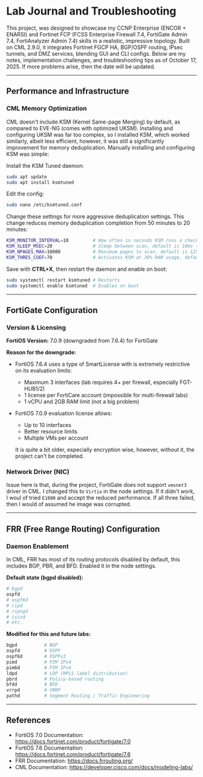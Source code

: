 # Lab Journal and Troubleshooting

This project, was designed to showcase my CCNP Enterprise (ENCOR + ENARSI) and Fortinet FCP (FCSS Enterprise Firewall 7.4, FortiGate Admin 7.4, FortiAnalyzer Admin 7.4) skills in a realistic, impressive topology. Built on CML 2.9.0, it integrates Fortinet FGCP HA, BGP/OSPF routing, IPsec tunnels, and DMZ services, blending GUI and CLI configs. Below are my notes, implementation challenges, and troubleshooting tips as of October 17, 2025. If more problems arise, then the date will be updated.

---

## Performance and Infrastructure

### CML Memory Optimization

CML doesn't include KSM (Kernel Same-page Merging) by default, as compared to EVE-NG (comes with optimized UKSM). Installing and configuring UKSM was far too complex, so I installed KSM, which worked similarly, albeit less efficient, however, it was still a significantly improvement for memory deduplication. Manually installing and configuring KSM was simple:

Install the KSM Tuned daemon:
```bash
sudo apt update
sudo apt install ksmtuned
```

Edit the config:
```bash
sudo nano /etc/ksmtuned.conf
```
Change these settings for more aggressive deduplication settings. This change reduces memory deduplication completion from 50 minutes to 20 minutes:
```bash
KSM_MONITOR_INTERVAL=10         # How often in seconds KSM runs a check, default is 60s (too long)
KSM_SLEEP_MSEC=20               # Sleep between scan, default is 10ms (a bit conservative)
KSM_NPAGES_MAX=10000            # Maximum pages to scan, default is 1250 (very low)
KSM_THRES_COEF=70               # Activates KSM at 30% RAM usage, default is 20 (far too late)
```

Save with **CTRL+X**, then restart the daemon and enable on boot:
```bash
sudo systemctl restart ksmtuned # Restarts
sudo systemctl enable ksmtuned  # Enables on boot
```

---

## FortiGate Configuration

### Version & Licensing

**FortiOS Version:** 7.0.9 (downgraded from 7.6.4) for FortiGate

**Reason for the downgrade:**
- FortiOS 7.6.4 uses a type of SmartLicense with is extremely restrictive on its evaluation limits:
  - Maximum 3 interfaces (lab requires 4+ per firewall, especially FGT-HUB1/2)
  - 1 license per FortiCare account (impossible for multi-firewall labs)
  - 1 vCPU and 2GB RAM limit (not a big problem)
- FortiOS 7.0.9 evaluation license allows:
  - Up to 10 interfaces
  - Better resource limits
  - Multiple VMs per account

  It is quite a bit older, especially encryption wise, however, without it, the project can't be completed.

### Network Driver (NIC)

Issue here is that, during the project, FortiGate does not support `vmxnet3` driver in CML. I changed this to `Virtio` in the node settings. If it didn't work, I woul of tried `E1000` and accept the reduced performance. If all three failed, then I would of assumed he image was corrupted.

---

## FRR (Free Range Routing) Configuration

### Daemon Enablement

In CML, FRR has most of its routing protocols disabled by default, this includes BGP, PBR, and BFD. Enabled it in the node settings.

**Default state (bgpd disabled):**
```bash
# bgpd
ospfd
# ospf6d
# ripd
# ripngd
# isisd
# etc.
```

**Modified for this and future labs:**
```bash
bgpd          # BGP
ospfd         # OSPF
ospf6d        # OSPFv3
pimd          # PIM IPv4
pim6d         # PIM IPv6
ldpd          # LDP (MPLS label distribution)
pbrd          # Policy-based routing
bfdd          # BFD
vrrpd         # VRRP
pathd         # Segment Routing / Traffic Engineering
```

---

## References

- FortiOS 7.0 Documentation: https://docs.fortinet.com/product/fortigate/7.0
- FortiOS 7.6 Documentation: https://docs.fortinet.com/product/fortigate/7.6
- FRR Documentation: https://docs.frrouting.org/
- CML Documentation: https://developer.cisco.com/docs/modeling-labs/
